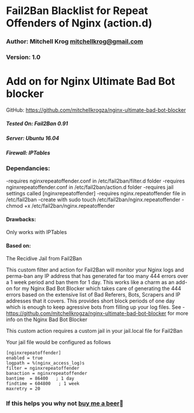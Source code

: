 # Fail2Ban Blacklist for Repeat Offenders of Nginx (action.d)

### Author: Mitchell Krog <mitchellkrog@gmail.com>
### Version: 1.0

# Add on for Nginx Ultimate Bad Bot blocker
GitHub: https://github.com/mitchellkrogza/nginx-ultimate-bad-bot-blocker


##### Tested On: Fail2Ban 0.91
##### Server: Ubuntu 16.04
##### Firewall: IPTables

### Dependancies: 
-requires nginxrepeatoffender.conf in /etc/fail2ban/filter.d folder
-requires nginxrepeatoffender.conf in /etc/fail2ban/action.d folder
-requires jail settings called [nginxrepeatoffender]
-requires nginx.repeatoffender file in /etc/fail2ban
-create with sudo touch /etc/fail2ban/nginx.repeatoffender
-chmod +x /etc/fail2ban/nginx.repeatoffender

#### Drawbacks: 
Only works with IPTables


#### Based on: 
The Recidive Jail from Fail2Ban

This custom filter and action for Fail2Ban will monitor your Nginx logs and perma-ban
any IP address that has generated far too many 444 errors over a 1 week period
and ban them for 1 day. This works like a charm as an add-on for my Nginx Bad
Bot Blocker which takes care of generating the 444 errors based on the extensive
list of Bad Referers, Bots, Scrapers and IP addresses that it covers. This provides short
block periods of one day which is enough to keep agressive bots from filling up your log files.
See - https://github.com/mitchellkrogza/nginx-ultimate-bad-bot-blocker for more info on the Nginx Bad Bot Blocker

This custom action requires a custom jail in your jail.local file for Fail2Ban

Your jail file would be configured as follows

```
[nginxrepeatoffender]
enabled = true
logpath = %(nginx_access_log)s
filter = nginxrepeatoffender
banaction = nginxrepeatoffender
bantime  = 86400   ; 1 day
findtime = 604800   ; 1 week
maxretry = 20
```

### If this helps you why not [buy me a beer](https://www.paypal.com/cgi-bin/webscr?cmd=_s-xclick&hosted_button_id=XP2AZ4S5HNAWQ):beer: